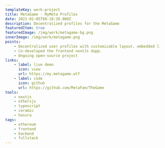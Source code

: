 ```yaml
---
templateKey: work-project
title: MetaGame - MyMeta Profiles
date: 2021-02-05T00:18:20.000Z
description: Decentralized profiles for the MetaGame
featuredItem: true
featuredImage: /img/work/metagame-bg.png
innerImage: /img/work/metagame.png
points:
    - Decentralized user profiles with customizable layout, embedded links, nft gallery, etc.
    - Co-developed the frontend nextJs dapp.
    - Ongoing open-source project
links:
    - label: live demo
      icon: view
      url: https://my.metagame.wtf
    - label: code
      icon: github
      url: https://github.com/MetaFam/TheGame
tools:
    - nextjs
    - ethersjs
    - typescript
    - ceramic
    - hasura
tags:
    - ethereum
    - frontend
    - backend
    - fullstack
---
```

